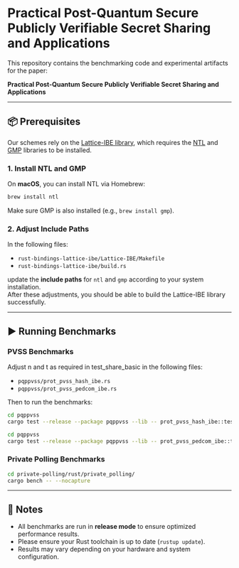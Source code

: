 # Practical Post-Quantum Secure Publicly Verifiable Secret Sharing and Applications

This repository contains the benchmarking code and experimental artifacts for the paper:

**Practical Post-Quantum Secure Publicly Verifiable Secret Sharing and Applications**

---

## 📦 Prerequisites

Our schemes rely on the [Lattice-IBE library](https://github.com/tprest/Lattice-IBE), which requires the [NTL](https://www.shoup.net/ntl/) and [GMP](https://gmplib.org/) libraries to be installed.

### 1. Install NTL and GMP

On **macOS**, you can install NTL via Homebrew:

```bash
brew install ntl
```

Make sure GMP is also installed (e.g., `brew install gmp`).

### 2. Adjust Include Paths

In the following files:

- `rust-bindings-lattice-ibe/Lattice-IBE/Makefile`  
- `rust-bindings-lattice-ibe/build.rs`  

update the **include paths** for `ntl` and `gmp` according to your system installation.  
After these adjustments, you should be able to build the Lattice-IBE library successfully.

---

## ▶️ Running Benchmarks

### PVSS Benchmarks

Adjust n and t as required in test_share_basic in the following files:

- `pqppvss/prot_pvss_hash_ibe.rs`  
- `pqppvss/prot_pvss_pedcom_ibe.rs`  

Then to run the benchmarks:

```bash
cd pqppvss
cargo test --release --package pqppvss --lib -- prot_pvss_hash_ibe::tests::test_share_basic --exact --show-output
```

```bash
cd pqppvss
cargo test --release --package pqppvss --lib -- prot_pvss_pedcom_ibe::tests::test_share_basic --exact --show-output
```

### Private Polling Benchmarks

```bash
cd private-polling/rust/private_polling/
cargo bench -- --nocapture
```

---

## 📖 Notes

- All benchmarks are run in **release mode** to ensure optimized performance results.  
- Please ensure your Rust toolchain is up to date (`rustup update`).  
- Results may vary depending on your hardware and system configuration.  

